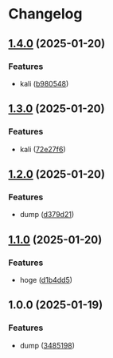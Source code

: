# Changelog

## [1.4.0](https://github.com/shiron-dev/ci-test/compare/kali-linux-v1.3.0...kali-linux-v1.4.0) (2025-01-20)


### Features

* kali ([b980548](https://github.com/shiron-dev/ci-test/commit/b980548c9a82b518818dcfb5cf01f9bd7598e50b))

## [1.3.0](https://github.com/shiron-dev/ci-test/compare/kali-linux-v1.2.0...kali-linux-v1.3.0) (2025-01-20)


### Features

* kali ([72e27f6](https://github.com/shiron-dev/ci-test/commit/72e27f6c2e13f229640bc5e7f60fd1b4ea114bee))

## [1.2.0](https://github.com/shiron-dev/ci-test/compare/kali-linux-v1.1.0...kali-linux-v1.2.0) (2025-01-20)


### Features

* dump ([d379d21](https://github.com/shiron-dev/ci-test/commit/d379d2157c2abe07b9e272566567ab6d04830ed5))

## [1.1.0](https://github.com/shiron-dev/ci-test/compare/kali-linux-v1.0.0...kali-linux-v1.1.0) (2025-01-20)


### Features

* hoge ([d1b4dd5](https://github.com/shiron-dev/ci-test/commit/d1b4dd580fd15077fd1ea5a702d1bd1c02a8b418))

## 1.0.0 (2025-01-19)


### Features

* dump ([3485198](https://github.com/shiron-dev/ci-test/commit/3485198cf0f8c2b1b4f03f484e0e6a9be14b22f9))
